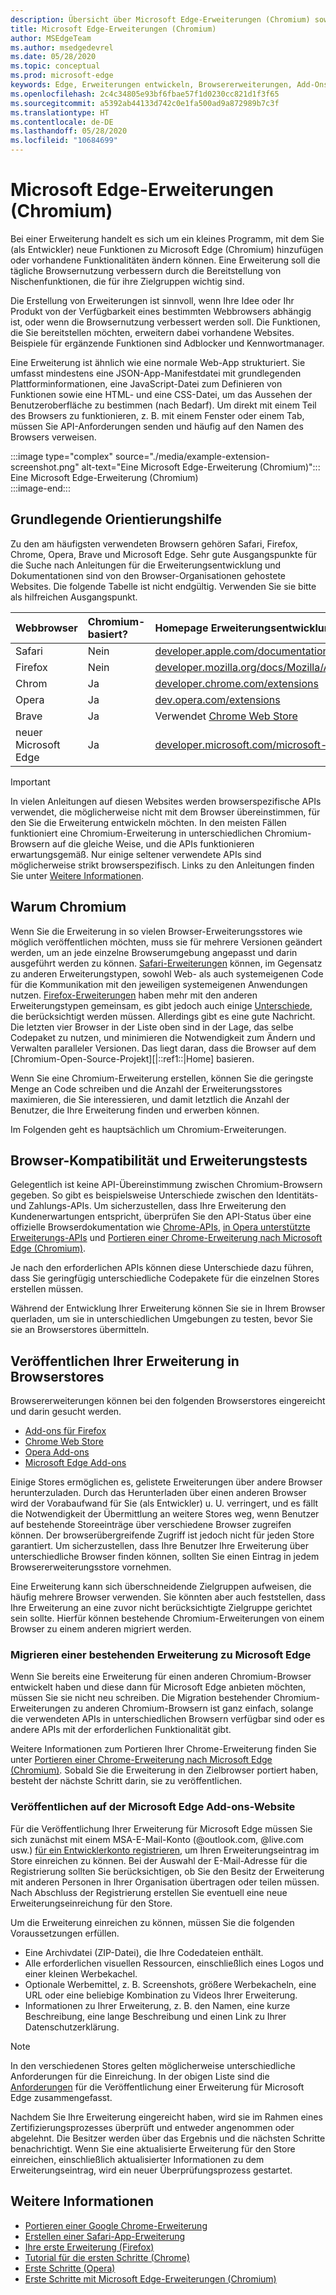 ```yaml
---
description: Übersicht über Microsoft Edge-Erweiterungen (Chromium) sowie über das Erstellen und Veröffentlichen von Browsererweiterungen im Allgemeinen.
title: Microsoft Edge-Erweiterungen (Chromium)
author: MSEdgeTeam
ms.author: msedgedevrel
ms.date: 05/28/2020
ms.topic: conceptual
ms.prod: microsoft-edge
keywords: Edge, Erweiterungen entwickeln, Browsererweiterungen, Add-Ons, Partner Center, Entwickler, Chromium-Erweiterungen
ms.openlocfilehash: 2c4c34805e93bf6fbae57f1d0230cc821d1f3f65
ms.sourcegitcommit: a5392ab44133d742c0e1fa500ad9a872989b7c3f
ms.translationtype: HT
ms.contentlocale: de-DE
ms.lasthandoff: 05/28/2020
ms.locfileid: "10684699"
---
```

# Microsoft Edge-Erweiterungen (Chromium)  

Bei einer Erweiterung handelt es sich um ein kleines Programm, mit dem Sie \(als Entwickler\) neue Funktionen zu Microsoft Edge \(Chromium\) hinzufügen oder vorhandene Funktionalitäten ändern können.  Eine Erweiterung soll die tägliche Browsernutzung verbessern durch die Bereitstellung von Nischenfunktionen, die für ihre Zielgruppen wichtig sind.  

Die Erstellung von Erweiterungen ist sinnvoll, wenn Ihre Idee oder Ihr Produkt von der Verfügbarkeit eines bestimmten Webbrowsers abhängig ist, oder wenn die Browsernutzung verbessert werden soll. Die Funktionen, die Sie bereitstellen möchten, erweitern dabei vorhandene Websites.  Beispiele für ergänzende Funktionen sind Adblocker und Kennwortmanager.  

Eine Erweiterung ist ähnlich wie eine normale Web-App strukturiert.  Sie umfasst mindestens eine JSON-App-Manifestdatei mit grundlegenden Plattforminformationen, eine JavaScript-Datei zum Definieren von Funktionen sowie eine HTML- und eine CSS-Datei, um das Aussehen der Benutzeroberfläche zu bestimmen \(nach Bedarf\).  Um direkt mit einem Teil des Browsers zu funktionieren, z. B. mit einem Fenster oder einem Tab, müssen Sie API-Anforderungen senden und häufig auf den Namen des Browsers verweisen.  

:::image type="complex" source="./media/example-extension-screenshot.png" alt-text="Eine Microsoft Edge-Erweiterung (Chromium)":::
  Eine Microsoft Edge-Erweiterung \(Chromium\)  
:::image-end:::  

## Grundlegende Orientierungshilfe  

Zu den am häufigsten verwendeten Browsern gehören Safari, Firefox, Chrome, Opera, Brave und Microsoft Edge.  Sehr gute Ausgangspunkte für die Suche nach Anleitungen für die Erweiterungsentwicklung und Dokumentationen sind von den Browser-Organisationen gehostete Websites.  Die folgende Tabelle ist nicht endgültig. Verwenden Sie sie bitte als hilfreichen Ausgangspunkt.  

| Webbrowser | Chromium-basiert? | Homepage Erweiterungsentwicklung |  
|:--- |:--- |:--- |  
| Safari | Nein | [developer.apple.com/documentation/safariservices/safari_app_extensions][AppleDeveloperSafariservicesAppExtensions] |  
| Firefox | Nein | [developer.mozilla.org/docs/Mozilla/Add-ons/WebExtensions][MDNWebextensions] |  
| Chrom | Ja | [developer.chrome.com/extensions][ChromeDeveloperExtensions] |  
| Opera | Ja | [dev.opera.com/extensions][OperaDevExtensions] |  
| Brave | Ja | Verwendet [Chrome Web Store][GoogleChromeWebstoreCategoryExtensions] |  
| neuer Microsoft Edge | Ja | [developer.microsoft.com/microsoft-edge/extensions][MicrosoftDeveloperEdgeExtensions] |  

> [!IMPORTANT]
> In vielen Anleitungen auf diesen Websites werden browserspezifische APIs verwendet, die möglicherweise nicht mit dem Browser übereinstimmen, für den Sie die Erweiterung entwickeln möchten.  In den meisten Fällen funktioniert eine Chromium-Erweiterung in unterschiedlichen Chromium-Browsern auf die gleiche Weise, und die APIs funktionieren erwartungsgemäß.  Nur einige seltener verwendete APIs sind möglicherweise strikt browserspezifisch.  Links zu den Anleitungen finden Sie unter [Weitere Informationen](#see-also).  

## Warum Chromium  

Wenn Sie die Erweiterung in so vielen Browser-Erweiterungsstores wie möglich veröffentlichen möchten, muss sie für mehrere Versionen geändert werden, um an jede einzelne Browserumgebung angepasst und darin ausgeführt werden zu können.  [Safari-Erweiterungen][AppleDeveloperSafariservicesAppExtensions] können, im Gegensatz zu anderen Erweiterungstypen, sowohl Web- als auch systemeigenen Code für die Kommunikation mit den jeweiligen systemeigenen Anwendungen nutzen.  [Firefox-Erweiterungen][MDNWebextensions] haben mehr mit den anderen Erweiterungstypen gemeinsam, es gibt jedoch auch einige [Unterschiede][ExtensionworkshopPorting], die berücksichtigt werden müssen.  Allerdings gibt es eine gute Nachricht. Die letzten vier Browser in der Liste oben sind in der Lage, das selbe Codepaket zu nutzen, und minimieren die Notwendigkeit zum Ändern und Verwalten paralleler Versionen.  Das liegt daran, dass die Browser auf dem [Chromium-Open-Source-Projekt][|::ref1::|Home] basieren.  

Wenn Sie eine Chromium-Erweiterung erstellen, können Sie die geringste Menge an Code schreiben und die Anzahl der Erweiterungsstores maximieren, die Sie interessieren, und damit letztlich die Anzahl der Benutzer, die Ihre Erweiterung finden und erwerben können.  

Im Folgenden geht es hauptsächlich um Chromium-Erweiterungen.  

## Browser-Kompatibilität und Erweiterungstests  

Gelegentlich ist keine API-Übereinstimmung zwischen Chromium-Browsern gegeben.  So gibt es beispielsweise Unterschiede zwischen den Identitäts- und Zahlungs-APIs.  Um sicherzustellen, dass Ihre Erweiterung den Kundenerwartungen entspricht, überprüfen Sie den API-Status über eine offizielle Browserdokumentation wie [Chrome-APIs][ChromeDeveloperExtensionsApiIndex], [in Opera unterstützte Erweiterungs-APIs][OperaDevExtensionsApis] und [Portieren einer Chrome-Erweiterung nach Microsoft Edge (Chromium)][ExtensionsChromiumDeveloperGuidePortChrome].  

Je nach den erforderlichen APIs können diese Unterschiede dazu führen, dass Sie geringfügig unterschiedliche Codepakete für die einzelnen Stores erstellen müssen.  

Während der Entwicklung Ihrer Erweiterung können Sie sie in Ihrem Browser querladen, um sie in unterschiedlichen Umgebungen zu testen, bevor Sie sie an Browserstores übermitteln.  

## Veröffentlichen Ihrer Erweiterung in Browserstores  

Browsererweiterungen können bei den folgenden Browserstores eingereicht und darin gesucht werden.  

*   [Add-ons für Firefox ][MozillaAddonsFirefoxExtensions]  
*   [Chrome Web Store][GoogleChromeWebstoreCategoryExtensions]  
*   [Opera Add-ons][OperaAddonsExtensions]  
*   [Microsoft Edge Add-ons][MicrosoftEdgeAddonsCategoryExtensions]  

Einige Stores ermöglichen es, gelistete Erweiterungen über andere Browser herunterzuladen.  Durch das Herunterladen über einen anderen Browser wird der Vorabaufwand für Sie \(als Entwickler\) u. U. verringert, und es fällt die Notwendigkeit der Übermittlung an weitere Stores weg, wenn Benutzer auf bestehende Storeeinträge über verschiedene Browser zugreifen können.  Der browserübergreifende Zugriff ist jedoch nicht für jeden Store garantiert.  Um sicherzustellen, dass Ihre Benutzer Ihre Erweiterung über unterschiedliche Browser finden können, sollten Sie einen Eintrag in jedem Browsererweiterungsstore vornehmen.  

Eine Erweiterung kann sich überschneidende Zielgruppen aufweisen, die häufig mehrere Browser verwenden. Sie könnten aber auch feststellen, dass Ihre Erweiterung an eine zuvor nicht berücksichtigte Zielgruppe gerichtet sein sollte.  Hierfür können bestehende Chromium-Erweiterungen von einem Browser zu einem anderen migriert werden.  

### Migrieren einer bestehenden Erweiterung zu Microsoft Edge  

Wenn Sie bereits eine Erweiterung für einen anderen Chromium-Browser entwickelt haben und diese dann für Microsoft Edge anbieten möchten, müssen Sie sie nicht neu schreiben.  Die Migration bestehender Chromium-Erweiterungen zu anderen Chromium-Browsern ist ganz einfach, solange die verwendeten APIs in unterschiedlichen Browsern verfügbar sind oder es andere APIs mit der erforderlichen Funktionalität gibt.  

Weitere Informationen zum Portieren Ihrer Chrome-Erweiterung finden Sie unter [Portieren einer Chrome-Erweiterung nach Microsoft Edge (Chromium)][ExtensionsChromiumDeveloperGuidePortChrome].  Sobald Sie die Erweiterung in den Zielbrowser portiert haben, besteht der nächste Schritt darin, sie zu veröffentlichen.  

### Veröffentlichen auf der Microsoft Edge Add-ons-Website  

Für die Veröffentlichung Ihrer Erweiterung für Microsoft Edge müssen Sie sich zunächst mit einem MSA-E-Mail-Konto \(@outlook.com, @live.com usw.\) [für ein Entwicklerkonto registrieren][MicrosoftDeveloperRegistration], um Ihren Erweiterungseintrag im Store einreichen zu können.  Bei der Auswahl der E-Mail-Adresse für die Registrierung sollten Sie berücksichtigen, ob Sie den Besitz der Erweiterung mit anderen Personen in Ihrer Organisation übertragen oder teilen müssen.  Nach Abschluss der Registrierung erstellen Sie eventuell eine neue Erweiterungseinreichung für den Store.  

Um die Erweiterung einreichen zu können, müssen Sie die folgenden Voraussetzungen erfüllen.  

*   Eine Archivdatei \(ZIP-Datei\), die Ihre Codedateien enthält.  
*   Alle erforderlichen visuellen Ressourcen, einschließlich eines Logos und einer kleinen Werbekachel.  
*   Optionale Werbemittel, z. B. Screenshots, größere Werbekacheln, eine URL oder eine beliebige Kombination zu Videos Ihrer Erweiterung.  
*   Informationen zu Ihrer Erweiterung, z. B. den Namen, eine kurze Beschreibung, eine lange Beschreibung und einen Link zu Ihrer Datenschutzerklärung.  

> [!NOTE]
> In den verschiedenen Stores gelten möglicherweise unterschiedliche Anforderungen für die Einreichung.  In der obigen Liste sind die [Anforderungen][ExtensionsChromiumPublish] für die Veröffentlichung einer Erweiterung für Microsoft Edge zusammengefasst.  

Nachdem Sie Ihre Erweiterung eingereicht haben, wird sie im Rahmen eines Zertifizierungsprozesses überprüft und entweder angenommen oder abgelehnt.  Die Besitzer werden über das Ergebnis und die nächsten Schritte benachrichtigt.  Wenn Sie eine aktualisierte Erweiterung für den Store einreichen, einschließlich aktualisierter Informationen zu dem Erweiterungseintrag, wird ein neuer Überprüfungsprozess gestartet.  

## Weitere Informationen  

*   [Portieren einer Google Chrome-Erweiterung][ExtensionworkshopPorting]  
*   [Erstellen einer Safari-App-Erweiterung][AppleDeveloperSafariservicesAppExtensionsBuilding]  
*   [Ihre erste Erweiterung (Firefox)][MDNWebextensionsYourFirst]  
*   [Tutorial für die ersten Schritte (Chrome)][ChromeDeveloperExtensionsGetstarted]  
*   [Erste Schritte (Opera)][OperaDevExtensionsGettingStarted]  
*   [Erste Schritte mit Microsoft Edge-Erweiterungen (Chromium)][ExtensionsChromiumGettingStartedIndex]  

<!-- image links -->  

<!-- links -->  

[ExtensionsChromiumDeveloperGuidePortChrome]: ./developer-guide/port-chrome-extension.md "Portieren einer Chrome-Erweiterung nach Microsoft Edge (Chromium) | Microsoft Docs"  
[ExtensionsChromiumGettingStartedIndex]: ./getting-started/index.md "Erste Schritte mit Microsoft Edge-Erweiterungen (Chromium) | Microsoft Docs"  
[ExtensionsChromiumPublish]: ./publish/publish-extension.md "Veröffentlichen einer Erweiterung | Microsoft Docs"  

[MicrosoftDeveloperEdgeExtensions]: https://developer.microsoft.com/microsoft-edge/extensions "Entwickeln von Erweiterungen für Microsoft Edge | Microsoft-Entwickler"  
[MicrosoftDeveloperRegistration]: https://developer.microsoft.com/registration "Partner Center | Microsoft-Entwickler"  

[MicrosoftEdgeAddonsCategoryExtensions]: https://microsoftedge.microsoft.com/addons/category/Edge-Extensions "Erweiterungen für Microsoft Edge | Microsoft Edge"  

[AppleDeveloperSafariservicesAppExtensions]: https://developer.apple.com/documentation/safariservices/safari_app_extensions "Safari-App-Erweiterungen | Apple-Entwickler"  
[AppleDeveloperSafariservicesAppExtensionsBuilding]: https://developer.apple.com/documentation/safariservices/safari_app_extensions/building_a_safari_app_extension "Erstellen einer Safari-App-Erweiterung | Apple-Entwickler"  

[ChromeDeveloperExtensions]: https://developer.chrome.com/extensions "Was sind Erweiterungen? | Chrome-Entwickler"  
[ChromeDeveloperExtensionsApiIndex]: https://developer.chrome.com/extensions/api_index "Chrome-APIs | Chrome-Entwickler"  
[ChromeDeveloperExtensionsGetstarted]: https://developer.chrome.com/extensions/getstarted "Tutorial für die ersten Schritte | Chrome-Entwickler"  

[ChromiumHome]: https://www.chromium.org/Home "Chromium"  

[ExtensionworkshopPorting]: https://extensionworkshop.com/documentation/develop/porting-a-google-chrome-extension "Portieren einer Google Chrome-Erweiterung | Erweiterungs-Workshop"  

[GoogleChromeWebstoreCategoryExtensions]: https://chrome.google.com/webstore/category/extensions "Erweiterungen | Chrome Web Store"  

[MDNWebextensions]: https://developer.mozilla.org/docs/Mozilla/Add-ons/WebExtensions "Browser-Erweiterungen | MDN"  
[MDNWebextensionsYourFirst]: https://developer.mozilla.org/docs/Mozilla/Add-ons/WebExtensions/Your_first_WebExtension "Ihre erste Erweiterung | MDN"  

[MozillaAddonsFirefoxExtensions]: https://addons.mozilla.org/firefox/extensions "Erweiterungen | Firefox Add-ons"  

[OperaAddonsExtensions]: https://addons.opera.com/extensions "Erweiterungen | Opera-Add-ons"  

[OperaDevExtensions]: https://dev.opera.com/extensions "Dokumentation zu Erweiterungen | Dev.Opera"  
[OperaDevExtensionsApis]: https://dev.opera.com/extensions/apis "In Opera unterstützte Erweiterungs-APIs | Dev.Opera"  
[OperaDevExtensionsGettingStarted]: https://dev.opera.com/extensions/getting-started "Erste Schritte | Dev.Opera"  

